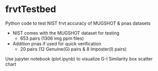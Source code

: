 # frvtTestbed
Python code to test NIST frvt accuracy of MUGSHOT &amp; pnas datasets
* NIST comes with the MUGSHOT dataset for testing
  * 653 pairs (1306 img ppm files)
* Addition pnas if used for quick verification
  * 20 pairs (12 Genuine(G) pairs & 8 Imposter(I) pairs)
  
Use jupyter notebook (plot.ipynb) to visualize G-I Similarity box scatter chart
